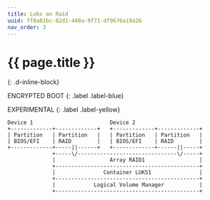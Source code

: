 ```yaml
---
title: Luks on Raid
uuid: ff8a81bc-82d1-440a-9f71-df9676a19a26
nav_order: 3
---
```


# {{ page.title }}
{: .d-inline-block}

ENCRYPTED BOOT
{: .label .label-blue}

EXPERIMENTAL
{: .label .label-yellow}

```text
Device 1                        Device 2
+-------------+-------------+   +-------------+-------------+
| Partition   | Partition   |   | Partition   | Partition   |
| BIOS/EFI    | RAID        |   | BIOS/EFI    | RAID        |
+-------------+-----||------+   +-------------+------||-----+
              +-----\/-------------------------------\/-----+
              |                 Array RAID1                 |
              +---------------------------------------------+
              |               Container LUKS1               |
              +---------------------------------------------+
              |            Logical Volume Manager           |
              +---------------------------------------------+
```
